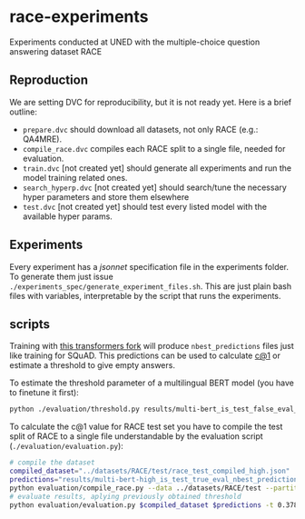 # race-experiments
Experiments conducted at UNED with the multiple-choice question answering dataset RACE

## Reproduction
We are setting DVC for reproducibility, but it is not ready yet. Here is a
brief outline:

- `prepare.dvc` should download all datasets, not only RACE (e.g.: QA4MRE).
- `compile_race.dvc` compiles each RACE split to a single file, needed for evaluation.
- `train.dvc` [not created yet] should generate all experiments and run the
  model training related ones.
- `search_hyperp.dvc` [not created yet] should search/tune the necessary hyper
  parameters and store them elsewhere
- `test.dvc` [not created yet] should test every listed model with the
  available hyper params.

## Experiments
Every experiment has a _jsonnet_ specification file in the experiments folder.
To generate them just issue `./experiments_spec/generate_experiment_files.sh`.
This are just plain bash files with variables, interpretable by the script that
runs the experiments.

## scripts
Training with [this transformers fork](https://github.com/m0n0l0c0/transformers) will produce `nbest_predictions` files just like training for SQuAD. This predictions can be used to calculate [c@1](https://www.researchgate.net/publication/220873174_A_Simple_Measure_to_Assess_Non-response) or estimate a threshold to give empty answers.

To estimate the threshold parameter of a multilingual BERT model (you have to finetune it first):
```bash
python ./evaluation/threshold.py results/multi-bert_is_test_false_eval_nbest_predictions.json
```

To calculate the c@1 value for RACE test set you have to compile the test split of RACE to a single file understandable by the evaluation script (`./evaluation/evaluation.py`):
```bash
# compile the dataset
compiled_dataset="../datasets/RACE/test/race_test_compiled_high.json"
predictions="results/multi-bert-high_is_test_true_eval_nbest_predictions.json"
python evaluation/compile_race.py --data ../datasets/RACE/test --partition high > $compiled_dataset
# evaluate results, aplying previously obtained threshold
python evaluation/evaluation.py $compiled_dataset $predictions -t 0.3784342485810497
```

